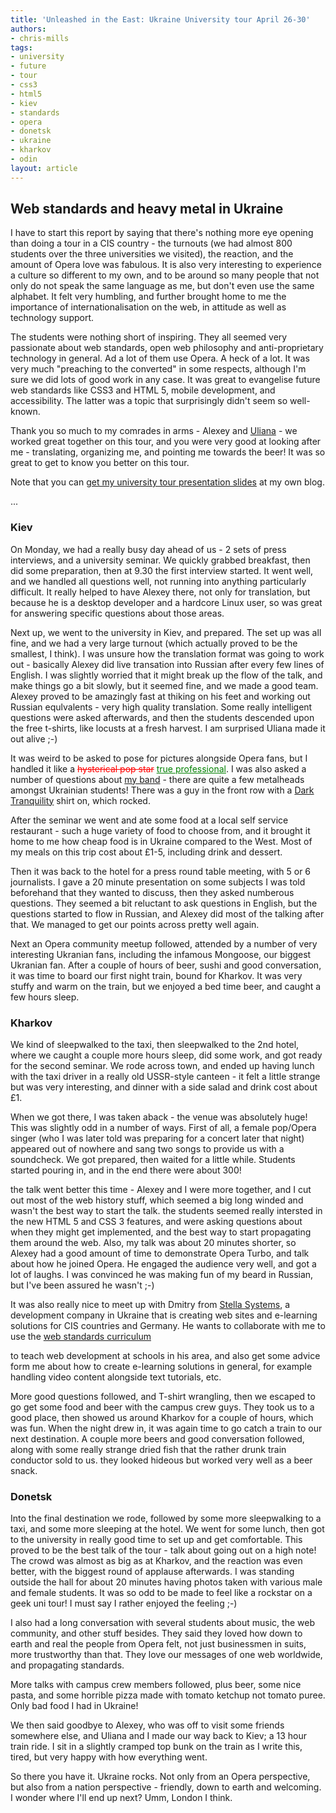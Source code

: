 ```yaml
---
title: 'Unleashed in the East: Ukraine University tour April 26-30'
authors:
- chris-mills
tags:
- university
- future
- tour
- css3
- html5
- kiev
- standards
- opera
- donetsk
- ukraine
- kharkov
- odin
layout: article
---
```

<p><h2>Web standards and heavy metal in Ukraine</h2>

<p>I have to start this report by saying that there&#39;s nothing more eye opening than doing a tour in a CIS country - the turnouts (we had almost 800 students over the three universities we visited), the reaction, and the amount of Opera love was fabulous. It is also very interesting to experience a culture so different to my own, and to be around so many people that not only do not speak the same language as me, but don&#39;t even use the same alphabet. It felt very humbling, and further brought home to me the importance of internationalisation on the web, in attitude as well as technology support.</p>

<p>The students were nothing short of inspiring. They all seemed very passionate about web standards, open web philosophy and anti-proprietary technology in general. Ad a lot of them use Opera. A heck of a lot. It was very much &quot;preaching to the converted&quot; in some respects, although I&#39;m sure we did lots of good work in any case. It was great to evangelise future web standards like CSS3 and HTML 5, mobile development, and accessibility. The latter was a topic that surprisingly didn&#39;t seem so well-known.</p>

<p>Thank you so much to my comrades in arms - Alexey and <a href="http://my.opera.com/kumenova/info/" rel="nofollow">Uliana</a> - we worked great together on this tour, and you were very good at looking after me - translating, organizing me, and pointing me towards the beer! It was so great to get to know you better on this tour.</p>

<p>Note that you can <a href="http://my.opera.com/chrismills/blog/2009/04/26/ukraine-university-tour-april-2009" rel="nofollow">get my university tour presentation slides</a> at my own blog.</p> ... </p><!--more--><h3>Kiev</h3>

<p>On Monday, we had a really busy day ahead of us - 2 sets of press interviews, and a university seminar. We quickly grabbed breakfast, then did some preparation, then at 9.30 the first interview started. It went well, and we handled all questions well, not running into anything particularly difficult. It really helped to have Alexey there, not only for translation, but because he is a desktop developer and a hardcore Linux user, so was great for answering specific questions about those areas.</p>

<p>Next up, we went to the university in Kiev, and prepared. The set up was all fine, and we had a very large turnout (which actually proved to be the smallest, I think). I was unsure how the translation format was going to work out - basically Alexey did live transation into Russian after every few lines of English. I was slightly worried that it might break up the flow of the talk, and make things go a bit slowly, but it seemed fine, and we made a good team. Alexey proved to be amazingly fast at thiking on his feet and working out Russian equlvalents - very high quality translation. Some really intelligent questions were asked afterwards, and then the students descended upon the free t-shirts, like locusts at a fresh harvest. I am surprised Uliana made it out alive ;-)</p>

<p>It was weird to be asked to pose for pictures alongside Opera fans, but I handled it like a <del style="color:red;">hysterical pop star</del> <ins style="color:green;">true professional</ins>. I was also asked a number of questions about <a href="http://www.conquestofsteel.co.uk">my band</a> - there are quite a few metalheads amongst Ukrainian students! There was a guy in the front row with a <a href="http://www.darktranquillity.com/">Dark Tranquility</a> shirt on, which rocked.</p>

<p>After the seminar we went and ate some food at a local self service restaurant - such a huge variety of food to choose from, and it brought it home to me how cheap food is in Ukraine compared to the West. Most of my meals on this trip cost about £1-5, including drink and dessert.</p>

<p>Then it was back to the hotel for a press round table meeting, with 5 or 6 journalists. I gave a 20 minute presentation on some subjects I was told beforehand that they wanted to discuss, then they asked numberous questions. They seemed a bit reluctant to ask questions in English, but the questions started to flow in Russian, and Alexey did most of the talking after that. We managed to get our points across pretty well again.</p>

<p>Next an Opera community meetup followed, attended by a number of very interesting Ukranian fans, including the infamous Mongoose, our biggest Ukranian fan. After a couple of hours of beer, sushi and good conversation, it was time to board our first night train, bound for Kharkov. It was very stuffy and warm on the train, but we enjoyed a bed time beer, and caught a few hours sleep.</p>

<h3>Kharkov</h3>

<p>We kind of sleepwalked to the taxi, then sleepwalked to the 2nd hotel, where we caught a couple more hours sleep, did some work, and got ready for the second seminar. We rode across town, and ended up having lunch with the taxi driver in a really old USSR-style canteen - it felt a little strange but was very interesting, and dinner with a side salad and drink cost about £1.</p>

<p>When we got there, I was taken aback - the venue was absolutely huge! This was slightly odd in a number of ways. First of all, a female pop/Opera singer (who I was later told was preparing for a concert later that night) appeared out of nowhere and sang two songs to provide us with a soundcheck. We got prepared, then waited for a little while. Students started pouring in, and in the end there were about 300!</p>

<p>the talk went better this time - Alexey and I were more together, and I cut out most of the web history stuff, which seemed a big long winded and wasn&#39;t the best way to start the talk. the students seemed really intersted in the new HTML 5 and CSS 3 features, and were asking questions about when they might get implemented, and the best way to start propagating them around the web. Also, my talk was about 20 minutes shorter, so Alexey had a good amount of time to demonstrate Opera Turbo, and talk about how he joined Opera. He engaged the audience very well, and got a lot of laughs. I was convinced he was making fun of my beard in Russian, but I&#39;ve been assured he wasn&#39;t ;-)</p>

<p>It was also really nice to meet up with Dmitry from <a href="http://www.stellasystems.com/">Stella Systems</a>, a development company in Ukraine that is creating web sites and e-learning solutions for CIS countries and Germany. He wants to collaborate with me to use the <a href="http://www.opera.com/wsc">web standards curriculum</a></p> to teach web development at schools in his area, and also get some advice form me about how to create e-learning solutions in general, for example handling video content alongside text tutorials, etc.

<p>More good questions followed, and T-shirt wrangling, then we escaped to go get some food and beer with the campus crew guys. They took us to a good place, then showed us around Kharkov for a couple of hours, which was fun. When the night drew in, it was again time to go catch a train to our next destination. A couple more beers and good conversation followed, along with some really strange dried fish that the rather drunk train conductor sold to us. they looked hideous but worked very well as a beer snack.</p>

<h3>Donetsk</h3>

<p>Into the final destination we rode, followed by some more sleepwalking to a taxi, and some more sleeping at the hotel. We went for some lunch, then got to the university in really good time to set up and get comfortable. This proved to be the best talk of the tour - talk about going out on a high note! The crowd was almost as big as at Kharkov, and the reaction was even better, with the biggest round of applause afterwards. I was standing outside the hall for about 20 minutes having photos taken with various male and female students. It was so odd to be made to feel like a rockstar on a geek uni tour! I must say I rather enjoyed the feeling ;-)</p>

<p>I also had a long conversation with several students about music, the web community, and other stuff besides. They said they loved how down to earth and real the people from Opera felt, not just businessmen in suits, more trustworthy than that. They love our messages of one web worldwide, and propagating standards.</p>

<p>More talks with campus crew members followed, plus beer, some nice pasta, and some horrible pizza made with tomato ketchup not tomato puree. Only bad food I had in Ukraine!</p>

<p>We then said goodbye to Alexey, who was off to visit some friends somewhere else, and Uliana and I made our way back to Kiev; a 13 hour train ride. I sit in a slightly cramped top bunk on the train as I write this, tired, but very happy with how everything went.</p>

<p>So there you have it. Ukraine rocks. Not only from an Opera perspective, but also from a nation perspective - friendly, down to earth and welcoming. I wonder where I&#39;ll end up next? Umm, London I think.</p>
